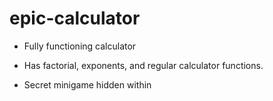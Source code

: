 # epic-calculator

* Fully functioning calculator

* Has factorial, exponents, and regular calculator functions.

* Secret minigame hidden within


